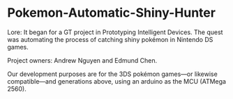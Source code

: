 # Pokemon-Automatic-Shiny-Hunter
Lore: It began for a GT project in Prototyping Intelligent Devices. The quest was automating the process of catching shiny pokémon in Nintendo DS games.

Project owners: Andrew Nguyen and Edmund Chen.

Our development purposes are for the 3DS pokémon games—or likewise compatible—and generations above, using an arduino as the MCU (ATMega 2560).
